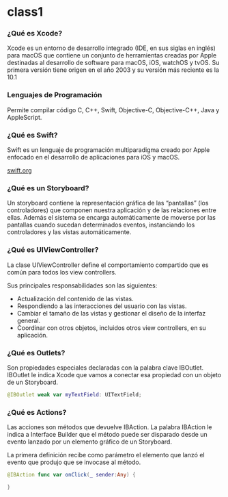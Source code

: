 # class1


### ¿Qué es Xcode?
Xcode es un entorno de desarrollo integrado (IDE, en sus siglas en inglés) para macOS que contiene un conjunto de herramientas creadas por Apple destinadas al desarrollo de software para macOS, iOS, watchOS y tvOS. Su primera versión tiene origen en el año 2003 y su versión más reciente es la 10.1

### Lenguajes de Programación
Permite compilar código C, C++, Swift, Objective-C, Objective-C++, Java y AppleScript.

### ¿Qué es Swift?
Swift es un lenguaje de programación multiparadigma creado por Apple enfocado en el desarrollo de aplicaciones para iOS y macOS.

[swift.org](swift.org)

### ¿Qué es un Storyboard?
Un storyboard contiene la representación gráfica de las “pantallas” (los controladores) que componen nuestra aplicación y de las relaciones entre ellas. Además el sistema se encarga automáticamente de moverse por las pantallas cuando sucedan determinados eventos, instanciando los controladores y las vistas automáticamente.

### ¿Qué es UIViewController?
La clase UIViewController define el comportamiento compartido que es común para todos los view controllers.

Sus principales responsabilidades son las siguientes:
* Actualización del contenido de las vistas.
* Respondiendo a las interacciones del usuario con las vistas.
* Cambiar el tamaño de las vistas y gestionar el diseño de la interfaz general.
* Coordinar con otros objetos, incluidos otros view controllers, en su aplicación.

### ¿Qué es Outlets?
Son propiedades especiales declaradas con la palabra clave IBOutlet. IBOutlet le indica Xcode que vamos a conectar esa propiedad con un objeto de un Storyboard.

```swift
@IBOutlet weak var myTextField: UITextField;
```

### ¿Qué es Actions?
Las acciones son métodos que devuelve IBAction. La palabra IBAction le indica a Interface Builder que el método puede ser disparado desde un evento lanzado por un elemento gráfico de un Storyboard.

La primera definición recibe como parámetro el elemento que lanzó el evento que produjo que se invocase al método. 

```swift
@IBAction func var onClick(_ sender:Any) {

}
```
